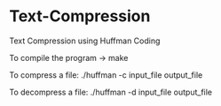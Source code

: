 # Text-Compression

Text Compression using Huffman Coding

To compile the program -> make

To compress a file: ./huffman -c input_file output_file

To decompress a file: ./huffman -d input_file output_file

